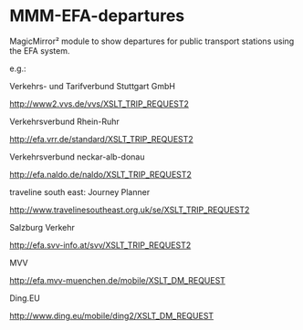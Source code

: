 # MMM-EFA-departures
MagicMirror² module to show departures for public transport stations using the EFA system.

e.g.: 

Verkehrs- und Tarifverbund Stuttgart GmbH

http://www2.vvs.de/vvs/XSLT_TRIP_REQUEST2

Verkehrsverbund Rhein-Ruhr

http://efa.vrr.de/standard/XSLT_TRIP_REQUEST2

Verkehrsverbund neckar-alb-donau

http://efa.naldo.de/naldo/XSLT_TRIP_REQUEST2

traveline south east: Journey Planner

http://www.travelinesoutheast.org.uk/se/XSLT_TRIP_REQUEST2

Salzburg Verkehr

http://efa.svv-info.at/svv/XSLT_TRIP_REQUEST2

MVV

http://efa.mvv-muenchen.de/mobile/XSLT_DM_REQUEST

Ding.EU

http://www.ding.eu/mobile/ding2/XSLT_DM_REQUEST
